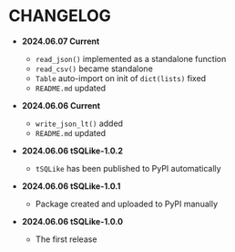 # CHANGELOG

* **2024.06.07    Current** 
  * `read_json()` implemented as a standalone function
  * `read_csv()` became standalone
  *  `Table` auto-import on init of `dict(lists)` fixed
  * `README.md` updated

* **2024.06.06    Current** 
  * `write_json_lt()` added
  * `README.md` updated

* **2024.06.06  tSQLike-1.0.2**
  * `tSQLike` has been published to PyPI automatically

* **2024.06.06    tSQLike-1.0.1**
  * Package created and uploaded to PyPI manually

* **2024.06.06    tSQLike-1.0.0**
  * The first release
